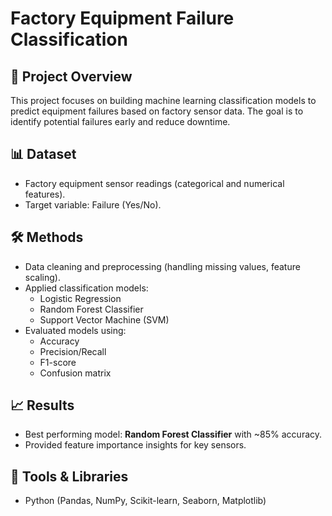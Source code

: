 # Factory Equipment Failure Classification

## 📌 Project Overview
This project focuses on building machine learning classification models to predict equipment failures based on factory sensor data. The goal is to identify potential failures early and reduce downtime.

## 📊 Dataset
- Factory equipment sensor readings (categorical and numerical features).
- Target variable: Failure (Yes/No).

## 🛠 Methods
- Data cleaning and preprocessing (handling missing values, feature scaling).
- Applied classification models:
  - Logistic Regression
  - Random Forest Classifier
  - Support Vector Machine (SVM)
- Evaluated models using:
  - Accuracy
  - Precision/Recall
  - F1-score
  - Confusion matrix

## 📈 Results
- Best performing model: **Random Forest Classifier** with ~85% accuracy.
- Provided feature importance insights for key sensors.

## 🧰 Tools & Libraries
- Python (Pandas, NumPy, Scikit-learn, Seaborn, Matplotlib)
